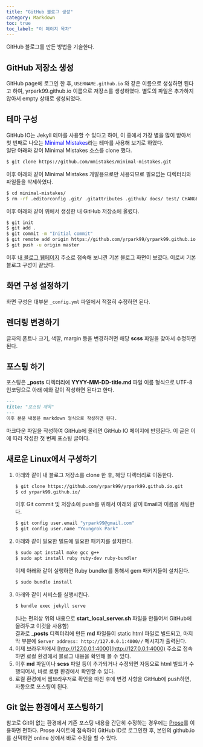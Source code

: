 ```yaml
---
title: "GitHub 블로그 생성"
category: Markdown
toc: true
toc_label: "이 페이지 목차"
---
```


GitHub 블로그를 만든 방법을 기술한다.

## GitHub 저장소 생성
GitHub page에 로그인 한 후, `USERNAME.github.io` 와 같은 이름으로 생성하면 된다고 하여, yrpark99.github.io 이름으로 저장소를 생성하였다. 별도의 파일은 추가하지 않아서 empty 상태로 생성되었다.

## 테마 구성
GitHub IO는 Jekyll 테마를 사용할 수 있다고 하여, 이 중에서 가장 별을 많이 받아서 첫 번째로 나오는 <span style="color:blue">Minimal Mistakes</span>라는 테마를 사용해 보기로 하였다.  
일단 아래와 같이 Minimal Mistakes 소스를 clone 했다.  
```sh
$ git clone https://github.com/mmistakes/minimal-mistakes.git
```

이후 아래와 같이 Minimal Mistakes 개발용으로만 사용되므로 필요없는 디렉터리와 파일들을 삭제하였다.  
```sh
$ cd minimal-mistakes/
$ rm -rf .editorconfig .git/ .gitattributes .github/ docs/ test/ CHANGELOG.md README.md screenshot-layouts.png screenshot.png
```

이후 아래와 같이 위에서 생성한 내 GitHub 저장소에 올렸다.  
```sh
$ git init
$ git add .
$ git commit -m "Initial commit"
$ git remote add origin https://github.com/yrpark99/yrpark99.github.io.git
$ git push -u origin master
```

이후 [내 블로그 웹페이지](https://yrpark99.github.io) 주소로 접속해 보니깐 기본 블로그 화면이 보였다. 이로써 기본 블로그 구성이 끝났다.

## 화면 구성 설정하기
화면 구성은 대부분 `_config.yml` 파일에서 적절히 수정하면 된다.

## 렌더링 변경하기
글자의 폰트나 크기, 색깔, margin 등을 변경하려면 해당 **scss** 파일을 찾아서 수정하면 된다.

## 포스팅 하기
포스팅은 **_posts** 디렉터리에 **YYYY-MM-DD-title.md** 파일 이름 형식으로 UTF-8 인코딩으로 아래 예와 같이 작성하면 된다고 한다.
```markdown
---
title: "포스팅 제목"
---
이후 본문 내용은 markdown 형식으로 작성하면 된다.
```

마크다운 파일을 작성하여 GitHub에 올리면 GitHub IO 페이지에 반영된다.
이 글은 이에 따라 작성한 첫 번째 포스팅 글이다.

## 새로운 Linux에서 구성하기
1. 아래와 같이 내 블로그 저장소를 clone 한 후, 해당 디렉터리로 이동한다.
   ```sh
   $ git clone https://github.com/yrpark99/yrpark99.github.io.git
   $ cd yrpark99.github.io/
   ```
   이후 Git commit 및 저장소에 push를 위해서 아래와 같이 Email과 이름을 세팅한다.
   ```sh
   $ git config user.email "yrpark99@gmail.com"
   $ git config user.name "Youngrok Park"
   ```
1. 아래와 같이 필요한 빌드에 필요한 패키지를 설치한다.
   ```sh
   $ sudo apt install make gcc g++
   $ sudo apt install ruby ruby-dev ruby-bundler
   ```
   이제 아래와 같이 실행하면 Ruby bundler를 통해서 gem 패키지들이 설치된다.
   ```sh
   $ sudo bundle install
   ```
1. 아래와 같이 서비스를 실행시킨다.
   ```sh
   $ bundle exec jekyll serve
   ```
	(나는 편의상 위의 내용으로 **start_local_server.sh** 파일을 만들어서 GitHub에 올려두고 이것을 사용함)  
  결과로 **_posts** 디렉터리에 만든 **md** 파일들이 static html 파일로 빌드되고, 마지막 부분에 `Server address: http://127.0.0.1:4000//` 메시지가 출력된다.
1. 이제 브라우저에서 [http://127.0.0.1:4000](http://127.0.0.1:4000) 주소로 접속하면 로컬 환경에서 블로그 내용을 확인해 볼 수 있다.
1. 이후 **md** 파일이나 **scss** 파일 등이 추가되거나 수정되면 자동으로 html 빌드가 수행되어서, 바로 로컬 환경에서 확인할 수 있다.
1. 로컬 환경에서 웹브라우저로 확인을 마친 후에 변경 사항을 GitHub에 push하면, 자동으로 포스팅이 된다.

## Git 없는 환경에서 포스팅하기
참고로 Git이 없는 환경에서 기존 포스팅 내용을 간단히 수정하는 경우에는 [Prose](http://prose.io/)를 이용하면 편하다. Prose 사이트에 접속하여 GitHub ID로 로그인한 후, 본인의 github.io를 선택하면 online 상에서 바로 수정을 할 수 있다.
